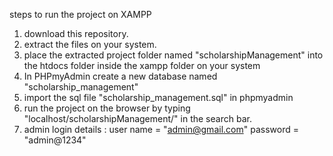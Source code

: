 steps to run the project on XAMPP
1. download this repository.
2. extract the files on your system.
3. place the extracted project folder named "scholarshipManagement" into the htdocs folder inside the xampp folder on your system
4. In PHPmyAdmin create a new database named "scholarship_management"
5. import the sql file "scholarship_management.sql" in phpmyadmin
6. run the project on the browser by typing "localhost/scholarshipManagement/" in the search bar. 
7. admin login details : user name = "admin@gmail.com" password = "admin@1234"
